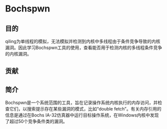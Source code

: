 # Bochspwn

## 目的

qiling为单线程的模拟，无法模拟并检测到内核中多线程由于条件竞争导致的内核漏洞。因此学习Bochspwn工具的使用，查看能否用于检测内核的多线程条件竞争的内核漏洞。

## 贡献

## 简介

Bochspwn是一个系统范围的工具，旨在记录操作系统内核执行的内存访问，并检查它们，以搜索提示存在某些漏洞的模式，比如“double fetch”。有关内存引用的信息是通过在Bochs IA-32仿真器中运行目标操作系统，在Windows内核中发现了超过50个竞争条件类的漏洞。
